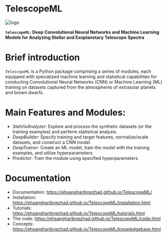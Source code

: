 # TelescopeML

![logo](logo_TelescopeML.png)

**`telescopeML`: Deep Convolutional Neural Networks and Machine Learning Models for Analyzing Stellar and Exoplanetary Telescope Spectra**


# Brief introduction

``TelescopeML`` is a Python package comprising a series of modules, each equipped with specialized machine learning and
statistical capabilities for conducting Convolutional Neural Networks (CNN) or Machine Learning (ML) training on
datasets captured from the atmospheres of extrasolar planets and brown dwarfs. 

# Main Features and Modules:

- *StatVisAnalyzer*: Explore and process the synthetic datasets (or the training examples) and perform statistical analysis.
- *DeepBuilder*: Specify training and target features, normalize/scale datasets, and construct a CNN model.
- *DeepTrainer*: Create an ML model, train the model with the training examples, and utilize hyperparameters.
- *Predictor*: Train the module using specified hyperparameters.


# Documentation

- Documentation: https://ehsangharibnezhad.github.io/TelescopeML/
- Installation: https://ehsangharibnezhad.github.io/TelescopeML/installation.html
- Tutorials: https://ehsangharibnezhad.github.io/TelescopeML/tutorials.html
- The code: https://ehsangharibnezhad.github.io/TelescopeML/code.html
- Concepts: https://ehsangharibnezhad.github.io/TelescopeML/knowledgebase.html


